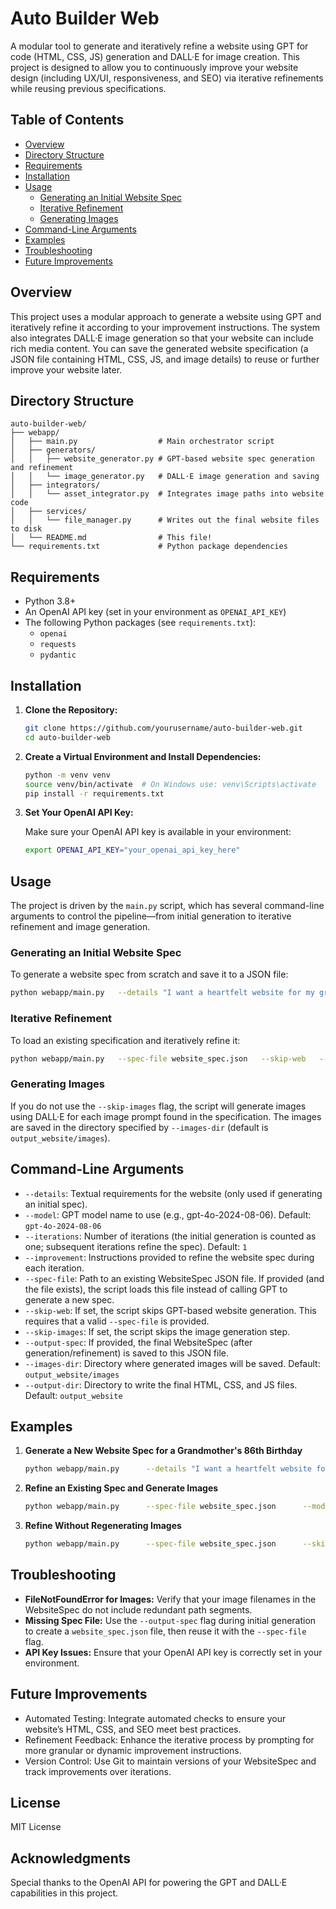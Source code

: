 
# Auto Builder Web

A modular tool to generate and iteratively refine a website using GPT for code (HTML, CSS, JS) generation and DALL·E for image creation. This project is designed to allow you to continuously improve your website design (including UX/UI, responsiveness, and SEO) via iterative refinements while reusing previous specifications.

## Table of Contents

- [Overview](#overview)
- [Directory Structure](#directory-structure)
- [Requirements](#requirements)
- [Installation](#installation)
- [Usage](#usage)
  - [Generating an Initial Website Spec](#generating-an-initial-website-spec)
  - [Iterative Refinement](#iterative-refinement)
  - [Generating Images](#generating-images)
- [Command-Line Arguments](#command-line-arguments)
- [Examples](#examples)
- [Troubleshooting](#troubleshooting)
- [Future Improvements](#future-improvements)

## Overview

This project uses a modular approach to generate a website using GPT and iteratively refine it according to your improvement instructions. The system also integrates DALL·E image generation so that your website can include rich media content. You can save the generated website specification (a JSON file containing HTML, CSS, JS, and image details) to reuse or further improve your website later.

## Directory Structure

```
auto-builder-web/
├── webapp/
│   ├── main.py                  # Main orchestrator script
│   ├── generators/
│   │   ├── website_generator.py # GPT-based website spec generation and refinement
│   │   └── image_generator.py   # DALL·E image generation and saving
│   ├── integrators/
│   │   └── asset_integrator.py  # Integrates image paths into website code
│   ├── services/
│   │   └── file_manager.py      # Writes out the final website files to disk
│   └── README.md                # This file!
└── requirements.txt             # Python package dependencies
```

## Requirements

- Python 3.8+
- An OpenAI API key (set in your environment as `OPENAI_API_KEY`)
- The following Python packages (see `requirements.txt`):
  - `openai`
  - `requests`
  - `pydantic`

## Installation

1. **Clone the Repository:**

   ```bash
   git clone https://github.com/yourusername/auto-builder-web.git
   cd auto-builder-web
   ```

2. **Create a Virtual Environment and Install Dependencies:**

   ```bash
   python -m venv venv
   source venv/bin/activate  # On Windows use: venv\Scripts\activate
   pip install -r requirements.txt
   ```

3. **Set Your OpenAI API Key:**

   Make sure your OpenAI API key is available in your environment:

   ```bash
   export OPENAI_API_KEY="your_openai_api_key_here"
   ```

## Usage

The project is driven by the `main.py` script, which has several command-line arguments to control the pipeline—from initial generation to iterative refinement and image generation.

### Generating an Initial Website Spec

To generate a website spec from scratch and save it to a JSON file:

```bash
python webapp/main.py   --details "I want a heartfelt website for my grandmother's 86th birthday. She was born on January 22, 1939. The website should feature a beautiful hero section, a timeline of her life, messages from family, and photos of memorable moments. It should have a warm, inviting design with accessible, responsive CSS and be optimized for SEO with clear meta tags and semantic HTML."   --model gpt-4o-2024-08-06   --iterations 1   --improvement "Initial generation, no refinements yet."   --output-spec website_spec.json
```

### Iterative Refinement

To load an existing specification and iteratively refine it:

```bash
python webapp/main.py   --spec-file website_spec.json   --skip-web   --model gpt-4o-2024-08-06   --iterations 15   --improvement "Enhance the CSS for a warm, elegant look; improve UX/UI for accessibility; add SEO-friendly meta tags and semantic HTML; emphasize her birthday, key life milestones, and include refined imagery. Generate all images as defined in the spec."   --output-spec refined_website_spec.json
```

### Generating Images

If you do not use the `--skip-images` flag, the script will generate images using DALL·E for each image prompt found in the specification. The images are saved in the directory specified by `--images-dir` (default is `output_website/images`).

## Command-Line Arguments

- `--details`: Textual requirements for the website (only used if generating an initial spec).
- `--model`: GPT model name to use (e.g., gpt-4o-2024-08-06). Default: `gpt-4o-2024-08-06`
- `--iterations`: Number of iterations (the initial generation is counted as one; subsequent iterations refine the spec). Default: `1`
- `--improvement`: Instructions provided to refine the website spec during each iteration.
- `--spec-file`: Path to an existing WebsiteSpec JSON file. If provided (and the file exists), the script loads this file instead of calling GPT to generate a new spec.
- `--skip-web`: If set, the script skips GPT-based website generation. This requires that a valid `--spec-file` is provided.
- `--skip-images`: If set, the script skips the image generation step.
- `--output-spec`: If provided, the final WebsiteSpec (after generation/refinement) is saved to this JSON file.
- `--images-dir`: Directory where generated images will be saved. Default: `output_website/images`
- `--output-dir`: Directory to write the final HTML, CSS, and JS files. Default: `output_website`

## Examples

1. **Generate a New Website Spec for a Grandmother's 86th Birthday**
   ```bash
   python webapp/main.py      --details "I want a heartfelt website for my grandmother's 86th birthday..."      --model gpt-4o-2024-08-06      --iterations 1      --improvement "Initial generation, no refinements yet."      --output-spec website_spec.json
   ```

2. **Refine an Existing Spec and Generate Images**
   ```bash
   python webapp/main.py      --spec-file website_spec.json      --model gpt-4o-2024-08-06      --iterations 15      --improvement "Enhance the CSS for a warm, elegant look..."      --output-spec refined_website_spec.json
   ```

3. **Refine Without Regenerating Images**
   ```bash
   python webapp/main.py      --spec-file website_spec.json      --skip-images      --model gpt-4o-2024-08-06      --iterations 15      --improvement "Refine the design and content for improved clarity..."      --output-spec refined_website_spec.json
   ```

## Troubleshooting

- **FileNotFoundError for Images:** Verify that your image filenames in the WebsiteSpec do not include redundant path segments.
- **Missing Spec File:** Use the `--output-spec` flag during initial generation to create a `website_spec.json` file, then reuse it with the `--spec-file` flag.
- **API Key Issues:** Ensure that your OpenAI API key is correctly set in your environment.

## Future Improvements

- Automated Testing: Integrate automated checks to ensure your website’s HTML, CSS, and SEO meet best practices.
- Refinement Feedback: Enhance the iterative process by prompting for more granular or dynamic improvement instructions.
- Version Control: Use Git to maintain versions of your WebsiteSpec and track improvements over iterations.

## License

MIT License

## Acknowledgments

Special thanks to the OpenAI API for powering the GPT and DALL·E capabilities in this project.
